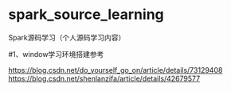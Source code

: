# spark_source_learning
Spark源码学习（个人源码学习内容）

#1、window学习环境搭建参考

https://blog.csdn.net/do_yourself_go_on/article/details/73129408
https://blog.csdn.net/shenlanzifa/article/details/42679577
